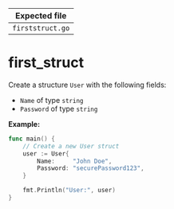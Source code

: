 | Expected file    |
| ---------------- |
| `firststruct.go` |

# first_struct

Create a structure `User` with the following fields:

- `Name` of type `string`
- `Password` of type `string`

**Example:**

```go
func main() {
    // Create a new User struct
    user := User{
        Name:     "John Doe",
        Password: "securePassword123",
    }

    fmt.Println("User:", user)
}
```

